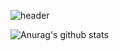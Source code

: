 ![header](https://capsule-render.vercel.app/api?type=cylinder&color=auto&height=300&section=header&text=hiwonwon&fontSize=90)

![Anurag's github stats](https://github-readme-stats.vercel.app/api?username=username)
